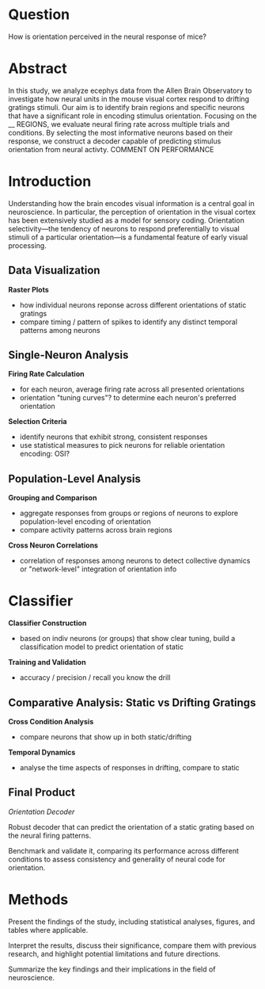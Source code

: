 # Question

How is orientation perceived in the neural response of mice?

# Abstract

In this study, we analyze ecephys data from the Allen Brain Observatory to investigate how neural units in the mouse visual cortex respond to drifting gratings stimuli. Our aim is to identify brain regions and specific neurons that have a significant role in encoding stimulus orientation. Focusing on the __ REGIONS, we evaluate neural firing rate across multiple trials and conditions. By selecting the most informative neurons based on their response, we construct a decoder capable of predicting stimulus orientation from neural activty. COMMENT ON PERFORMANCE

# Introduction
Understanding how the brain encodes visual information is a central goal in neuroscience. In particular, the perception of orientation in the visual cortex has been extensively studied as a model for sensory coding. Orientation selectivity—the tendency of neurons to respond preferentially to visual stimuli of a particular orientation—is a fundamental feature of early visual processing.

## Data Visualization

**Raster Plots**
- how individual neurons reponse across different orientations of static gratings
- compare timing / pattern of spikes to identify any distinct temporal patterns among neurons

## Single-Neuron Analysis

**Firing Rate Calculation**
- for each neuron, average firing rate across all presented orientations
- orientation "tuning curves"? to determine each neuron's preferred orientation

**Selection Criteria**
- identify neurons that exhibit strong, consistent responses
- use statistical measures to pick neurons for reliable orientation encoding: OSI?

## Population-Level Analysis

**Grouping and Comparison**
- aggregate responses from groups or regions of neurons to explore population-level encoding of orientation
- compare activity patterns across brain regions 

**Cross Neuron Correlations**
- correlation of responses among neurons to detect collective dynamics or "network-level" integration of orientation info

# Classifier

**Classifier Construction**
- based on indiv neurons (or groups) that show clear tuning, build a classification model to predict orientation of static

**Training and Validation**
- accuracy / precision / recall you know the drill

## Comparative Analysis: Static vs Drifting Gratings

**Cross Condition Analysis**
- compare neurons that show up in both static/drifting

**Temporal Dynamics**
- analyse the time aspects of responses in drifting, compare to static


## Final Product

*Orientation Decoder*

Robust decoder that can predict the orientation of a static grating based on the neural firing patterns.

Benchmark and validate it, comparing its performance across different conditions to assess consistency and generality of neural code for orientation.

# Methods
Present the findings of the study, including statistical analyses, figures, and tables where applicable.

Interpret the results, discuss their significance, compare them with previous research, and highlight potential limitations and future directions.

Summarize the key findings and their implications in the field of neuroscience.
